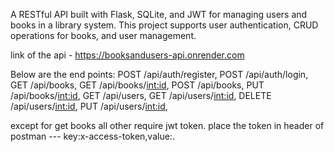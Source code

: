 A RESTful API built with Flask, SQLite, and JWT for managing users and books in a library system. This project supports user authentication, CRUD operations for books, and user management.

link of the api - https://booksandusers-api.onrender.com    

Below are the end points:
POST /api/auth/register,
POST /api/auth/login,
GET /api/books,
GET /api/books/<int:id>,
POST /api/books,
PUT /api/books/<int:id>,
GET /api/users,
GET /api/users/<int:id>,
DELETE /api/users/<int:id>,
PUT /api/users/<int:id>,

except for get books all other require jwt token.
place the token in header of postman --- key:x-access-token,value:<token>.

